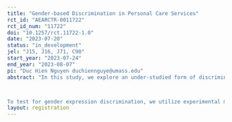 ```yaml
---
title: "Gender-based Discrimination in Personal Care Services"
rct_id: "AEARCTR-0011722"
rct_id_num: "11722"
doi: "10.1257/rct.11722-1.0"
date: "2023-07-20"
status: "in_development"
jel: "J15, J16, J71, C90"
start_year: "2023-07-24"
end_year: "2023-08-07"
pi: "Duc Hien Nguyen duchiennguye@umass.edu"
abstract: "In this study, we explore an under-studied form of discrimination which bases on worker’s visible gender expression and presentation. Gender expression refers to the ways in which workers present or perform their gender identity to their family, relatives, friends, coworkers, and the external social world. Clients' perception of how workers express their gender might interact with occupation-specific gender norms to generate disparity in hiring, retention, and career advancement. This can be especially prevalent in care industries because care is symbolically associated with womanhood and femininity, and care provision is considered “women’s jobs”.  In addition, given the prevailing racialized sexual stereotypes in the US, clients' perception of workers' gender expression might also amplify or mediate the effect of racial factors in hiring. 

To test for gender expression discrimination, we utilize experimental methods, combining online survey and stimulated decision making.  Overall, the study seeks to expand the literature and deepen our understanding of gender-based discrimination, and identity-based discrimination in general. Our experiment highlights the ways in which races, gender, and sexuality overlap and manifest as potential employment barriers, especially for workers in entry-level, lower-paying occupations."
layout: registration
---
```


